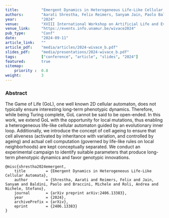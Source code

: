 ```yaml
---
title:          "Emergent Dynamics in Heterogeneous Life-Like Cellular Automata"
authors:        "Aarati Shrestha, Felix Reimers, Sanyam Jain, Paolo Baldini, Michele Braccini, Andrea Roli, Stefano Nichele"
year:           "2024"
venue:          "XVIII International Workshop on Artificial Life and Evolutionary Computation (WIVACE), Namur, Belgium"
venue_link:     "https://events.info.unamur.be/wivace2024"
pub_type:       "Conf"
date:           "2024-09-11"
article_link:   ""
article_pdf:    "media/articles/2024-wivace_b.pdf"
slides_pdf:     "media/presentations/2024-wivace_b.pdf"
tags:           ["conference", "article", "slides", "2024"]
featured:       true
sitemap:
    priority :  0.8
weight:         3
---
```


### Abstract

The Game of Life (GoL), one well known 2D cellular automaton, does not typically ensure interesting long-term phenotypic dynamics. Therefore, while being Turing complete, GoL cannot be said to be open-ended. In this work, we extend GoL with the opportunity for local mutations, thus enabling a heterogeneous life-like cellular automaton guided by an evolutionary inner loop. Additionally, we introduce the concept of cell ageing to ensure that cell aliveness (activated by inheritance with variation, and controlled by ageing) and actual cell computation (governed by life-like rules on local neighborhoods) are kept conceptually separated. We conduct an experimental campaign to identify suitable parameters that produce long-term phenotypic dynamics and favor genotypic innovations.

```
@misc{shrestha2024emergent,
    title         = {Emergent Dynamics in Heterogeneous Life-Like Cellular Automata}, 
    author        = {Shrestha, Aarati and Reimers, Felix and Jain, Sanyam and Baldini, Paolo and Braccini, Michele and Roli, Andrea and Nichele, Stefano},
    journal       = {arXiv preprint arXiv:2406.13383},
    year          = {2024},
    archivePrefix = {arXiv},
    eprint        = {2406.13383}
}
```
